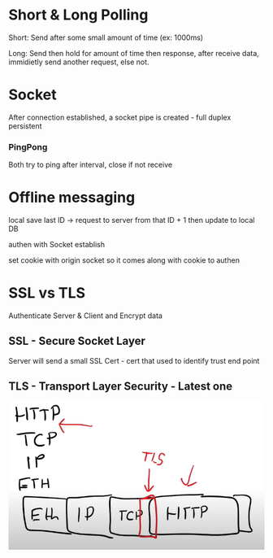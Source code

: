 # Short & Long Polling

Short: Send after some small amount of time (ex: 1000ms)

Long: Send then hold for amount of time then response, after receive data, immidietly send another request, else not.

# Socket

After connection established, a socket pipe is created - full duplex persistent

### PingPong

Both try to ping after interval, close if not receive

# Offline messaging

local save last ID -> request to server from that ID + 1 then update to local DB

authen with Socket establish

set cookie with origin socket so it comes along with cookie to authen

# SSL vs TLS

Authenticate Server & Client and Encrypt data

## SSL - Secure Socket Layer

Server will send a small SSL Cert - cert that used to identify trust end point

## TLS - Transport Layer Security - Latest one

![alt tls layer](./images/TLS.PNG)
